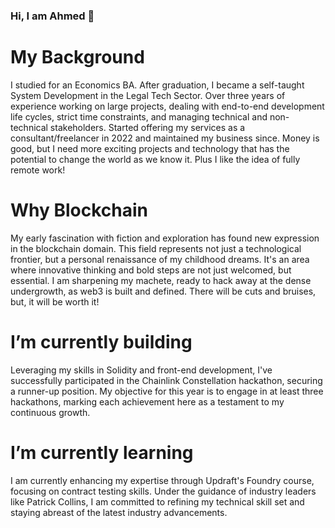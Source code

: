 ### Hi, I am Ahmed 👋

# My Background

I studied for an Economics BA. After graduation, I became a self-taught System Development in the Legal Tech Sector. Over three years of experience working on large projects, dealing with end-to-end development life cycles, strict time constraints, and managing technical and non-technical stakeholders. Started offering my services as a consultant/freelancer in 2022 and maintained my business since. Money is good, but I need more exciting projects and technology that has the potential to change the world as we know it. Plus I like the idea of fully remote work!

# Why Blockchain
  
My early fascination with fiction and exploration has found new expression in the blockchain domain. This field represents not just a technological frontier, but a personal renaissance of my childhood dreams. It's an area where innovative thinking and bold steps are not just welcomed, but essential. I am sharpening my machete, ready to hack away at the dense undergrowth, as web3 is built and defined. There will be cuts and bruises, but, it will be worth it!

# I’m currently building
  
Leveraging my skills in Solidity and front-end development, I've successfully participated in the Chainlink Constellation hackathon, securing a runner-up position. My objective for this year is to engage in at least three hackathons, marking each achievement here as a testament to my continuous growth.


# I’m currently learning

I am currently enhancing my expertise through Updraft's Foundry course, focusing on contract testing skills. Under the guidance of industry leaders like Patrick Collins, I am committed to refining my technical skill set and staying abreast of the latest industry advancements.
